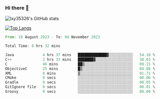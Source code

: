 ### Hi there 👋

<!--
**lxy35326/lxy35326** is a ✨ _special_ ✨ repository because its `README.md` (this file) appears on your GitHub profile.

Here are some ideas to get you started:

- 🔭 I’m currently working on ...
- 🌱 I’m currently learning ...
- 👯 I’m looking to collaborate on ...
- 🤔 I’m looking for help with ...
- 💬 Ask me about ...
- 📫 How to reach me: ...
- 😄 Pronouns: ...
- ⚡ Fun fact: ...
-->

![lxy35326's GitHub stats](https://github-readme-stats.vercel.app/api?username=lxy35326&show_icons=true)

[![Top Langs](https://github-readme-stats.vercel.app/api/top-langs/?username=anuraghazra&layout=compact)](https://github.com/anuraghazra/github-readme-stats)

<!--START_SECTION:waka-->

```rust
From: 10 August 2023 - To: 04 November 2023

Total Time: 8 hrs 32 mins

Java             4 hrs 37 mins   █████████████▓░░░░░░░░░░░   54.10 %
C++              2 hrs 33 mins   ███████▓░░░░░░░░░░░░░░░░░   30.03 %
C                46 mins         ██▒░░░░░░░░░░░░░░░░░░░░░░   09.15 %
ObjectiveC       25 mins         █▒░░░░░░░░░░░░░░░░░░░░░░░   04.88 %
XML              8 mins          ▒░░░░░░░░░░░░░░░░░░░░░░░░   01.71 %
CMake            0 secs          ░░░░░░░░░░░░░░░░░░░░░░░░░   00.06 %
Gradle           0 secs          ░░░░░░░░░░░░░░░░░░░░░░░░░   00.05 %
GitIgnore file   0 secs          ░░░░░░░░░░░░░░░░░░░░░░░░░   00.01 %
Groovy           0 secs          ░░░░░░░░░░░░░░░░░░░░░░░░░   00.00 %
```

<!--END_SECTION:waka-->
